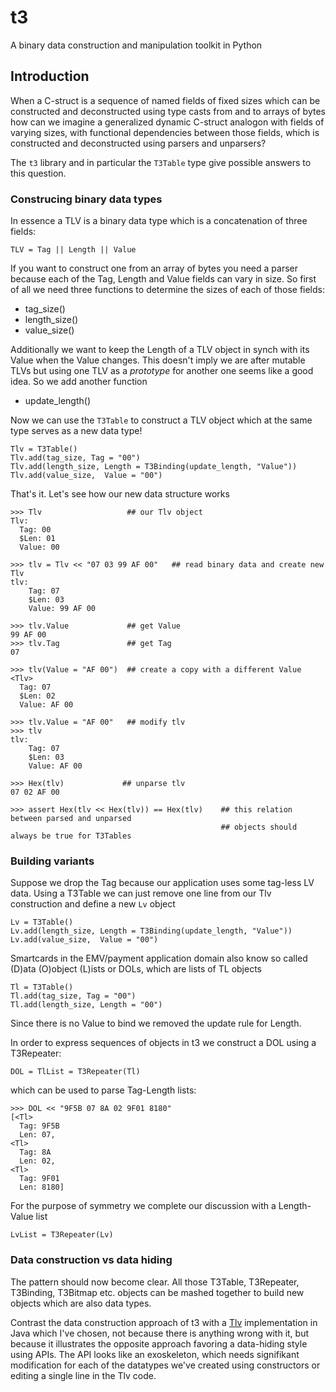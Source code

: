 # t3
A binary data construction and manipulation toolkit in Python

## Introduction

When a C-struct is a sequence of named fields of fixed sizes which can be constructed and 
deconstructed using type casts from and to arrays of bytes how can we imagine a generalized 
dynamic C-struct analogon with fields of varying sizes, with functional dependencies between 
those fields, which is constructed and deconstructed using parsers and unparsers?

The `t3` library and in particular the `T3Table` type give possible answers to this question. 

### Construcing binary data types

In essence a TLV is a binary data type which is a concatenation of three fields:

    TLV = Tag || Length || Value

If you want to construct one from an array of bytes you need a parser because each of the Tag, Length 
and Value fields can vary in size. So first of all we need three functions to determine the sizes of
each of those fields:

  * tag_size()
  * length_size()
  * value_size()

Additionally we want to keep the Length of a TLV object in synch with its Value when the Value changes.
This doesn't imply we are after mutable TLVs but using one TLV as a *prototype* for another one seems 
like a good idea. So we add another function 

  * update_length()

Now we can use the `T3Table` to construct a TLV object which at the same type serves as a new data type!

    Tlv = T3Table()
    Tlv.add(tag_size, Tag = "00")
    Tlv.add(length_size, Length = T3Binding(update_length, "Value"))
    Tlv.add(value_size,  Value = "00")

That's it. Let's see how our new data structure works

    >>> Tlv                   ## our Tlv object
    Tlv:
      Tag: 00
      $Len: 01
      Value: 00

    >>> tlv = Tlv << "07 03 99 AF 00"   ## read binary data and create new Tlv
    tlv:
        Tag: 07
        $Len: 03
        Value: 99 AF 00

    >>> tlv.Value             ## get Value
    99 AF 00
    >>> tlv.Tag               ## get Tag
    07

    >>> tlv(Value = "AF 00")  ## create a copy with a different Value
    <Tlv>
      Tag: 07
      $Len: 02
      Value: AF 00

    >>> tlv.Value = "AF 00"   ## modify tlv
    >>> tlv
    tlv:
        Tag: 07
        $Len: 03
        Value: AF 00

    >>> Hex(tlv)             ## unparse tlv
    07 02 AF 00

    >>> assert Hex(tlv << Hex(tlv)) == Hex(tlv)    ## this relation between parsed and unparsed 
                                                   ## objects should always be true for T3Tables

### Building variants

Suppose we drop the Tag because our application uses some tag-less LV data. Using a 
T3Table we can just remove one line from our Tlv construction and define a new `Lv` object

    Lv = T3Table()
    Lv.add(length_size, Length = T3Binding(update_length, "Value"))
    Lv.add(value_size,  Value = "00")

Smartcards in the EMV/payment application domain also know so called (D)ata (O)object (L)ists or DOLs, which are 
lists of TL objects

    Tl = T3Table()
    Tl.add(tag_size, Tag = "00")
    Tl.add(length_size, Length = "00")

Since there is no Value to bind we removed the update rule for Length.

In order to express sequences of objects in t3 we construct a DOL using a T3Repeater:

    DOL = TlList = T3Repeater(Tl)

which can be used to parse Tag-Length lists:

    >>> DOL << "9F5B 07 8A 02 9F01 8180"    
    [<Tl>
      Tag: 9F5B
      Len: 07,
    <Tl>
      Tag: 8A
      Len: 02,      
    <Tl>
      Tag: 9F01
      Len: 8180]

For the purpose of symmetry we complete our discussion with a Length-Value list

    LvList = T3Repeater(Lv)

### Data construction vs data hiding

The pattern should now become clear. All those T3Table, T3Repeater, T3Binding, T3Bitmap etc. objects 
can be mashed together to build new objects which are also data types. 

Contrast the data construction approach of t3 with a [Tlv](http://www.openscdp.org/ocf/api/opencard/opt/util/TLV.html) 
implementation in Java which I've chosen, not because there is anything wrong with it, but because it illustrates 
the opposite approach favoring a data-hiding style using APIs. The API looks like an exoskeleton, which needs 
signifikant modification for each of the datatypes we've created using constructors or editing a single line in
the Tlv code.







